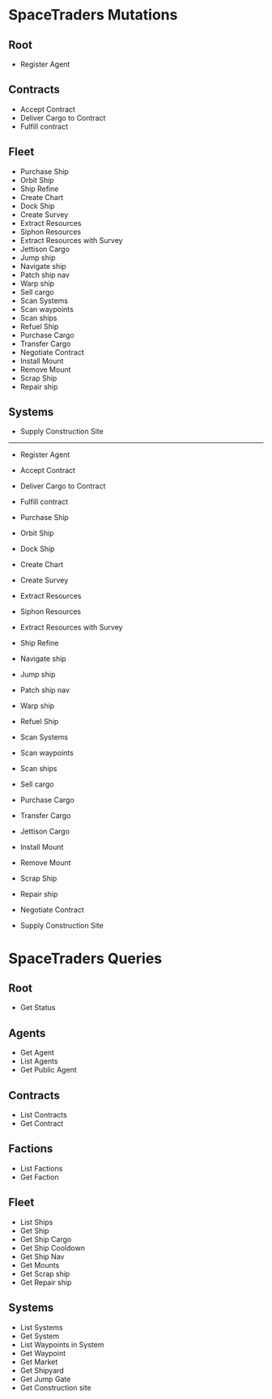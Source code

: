 # SpaceTraders Mutations

## Root

- Register Agent

## Contracts

- Accept Contract
- Deliver Cargo to Contract
- Fulfill contract

## Fleet

- Purchase Ship
- Orbit Ship
- Ship Refine
- Create Chart
- Dock Ship
- Create Survey
- Extract Resources
- Siphon Resources
- Extract Resources with Survey
- Jettison Cargo
- Jump ship
- Navigate ship
- Patch ship nav
- Warp ship
- Sell cargo
- Scan Systems
- Scan waypoints
- Scan ships
- Refuel Ship
- Purchase Cargo
- Transfer Cargo
- Negotiate Contract
- Install Mount
- Remove Mount
- Scrap Ship
- Repair ship

## Systems

- Supply Construction Site

---

- Register Agent

- Accept Contract
- Deliver Cargo to Contract
- Fulfill contract

- Purchase Ship

- Orbit Ship
- Dock Ship

- Create Chart
- Create Survey

- Extract Resources
- Siphon Resources
- Extract Resources with Survey
- Ship Refine

- Navigate ship
- Jump ship
- Patch ship nav
- Warp ship
- Refuel Ship

- Scan Systems
- Scan waypoints
- Scan ships

- Sell cargo
- Purchase Cargo
- Transfer Cargo
- Jettison Cargo

- Install Mount
- Remove Mount

- Scrap Ship
- Repair ship

- Negotiate Contract

- Supply Construction Site

# SpaceTraders Queries

## Root

- Get Status

## Agents

- Get Agent
- List Agents
- Get Public Agent

## Contracts

- List Contracts
- Get Contract

## Factions

- List Factions
- Get Faction

## Fleet

- List Ships
- Get Ship
- Get Ship Cargo
- Get Ship Cooldown
- Get Ship Nav
- Get Mounts
- Get Scrap ship
- Get Repair ship

## Systems

- List Systems
- Get System
- List Waypoints in System
- Get Waypoint
- Get Market
- Get Shipyard
- Get Jump Gate
- Get Construction site
